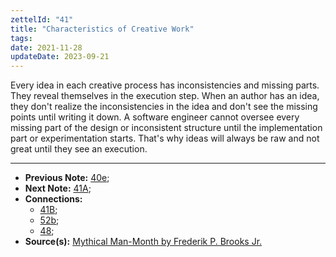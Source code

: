 ```yaml
---
zettelId: "41"
title: "Characteristics of Creative Work"
tags:
date: 2021-11-28
updateDate: 2023-09-21
---
```


Every idea in each creative process has inconsistencies and missing parts. They reveal themselves in the execution step. When an author has an idea, they don't realize the inconsistencies in the idea and don't see the missing points until writing it down. A software engineer cannot oversee every missing part of the design or inconsistent structure until the implementation part or experimentation starts. That's why ideas will always be raw and not great until they see an execution.

---

- **Previous Note:** [40e](/notes/40e/);
- **Next Note:** [41A](/notes/41a/);
- **Connections:**
  - [41B](/notes/41b/);
  - [52b](/notes/52b/);
  - [48](/notes/48/);
- **Source(s):** [Mythical Man-Month by Frederik P. Brooks Jr.](https://web.eecs.umich.edu/~weimerw/2018-481/readings/mythical-man-month.pdf)
